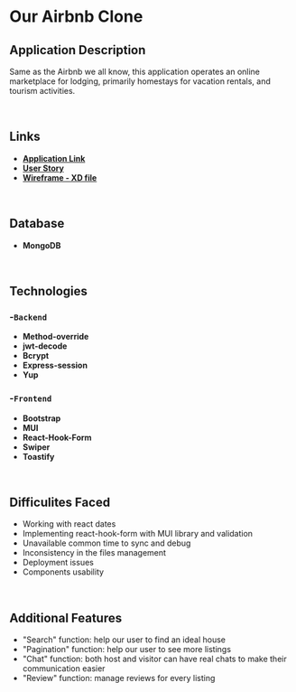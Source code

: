 # Our Airbnb Clone

## Application Description

Same as the Airbnb we all know, this application operates an online marketplace for lodging, primarily homestays for vacation rentals, and tourism activities.

</br>

## Links

- **[Application Link](https://)**
- **[User Story](https://www.canva.com/design/DAFI77lG53c/tN6ZprrnPEBJ13hRimnC5g/view?utm_content=DAFI77lG53c&utm_campaign=designshare&utm_medium=link2&utm_source=sharebutton)**
- **[Wireframe - XD file](https://xd.adobe.com/view/a92a6a9e-69c1-4f1c-9006-eb0825cf8fe1-fc79/)**

</br>

## Database

- **MongoDB** 

</br>

## Technologies

### -`Backend`

- **Method-override** 
- **jwt-decode**
- **Bcrypt**
- **Express-session**
- **Yup**

### -`Frontend`

- **Bootstrap**
- **MUI**
- **React-Hook-Form**
- **Swiper**
- **Toastify**

</br>

## Difficulites Faced
- Working with react dates
- Implementing react-hook-form with MUI library and validation
- Unavailable common time to sync and debug 
- Inconsistency in the files management 
- Deployment issues
- Components usability

</br>

## Additional Features
- "Search" function: help our user to find an ideal house
- "Pagination" function: help our user to see more listings
- "Chat" function: both host and visitor can have real chats to make their communication easier
- "Review" function: manage reviews for every listing

